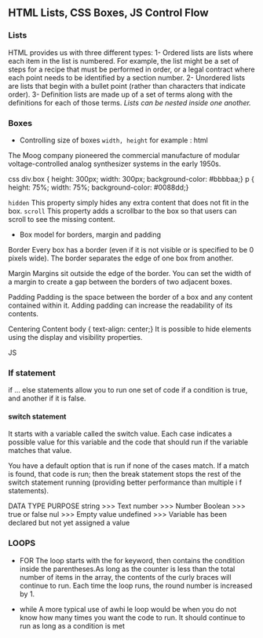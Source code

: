 ## HTML Lists, CSS Boxes, JS Control Flow

### Lists
HTML provides us with three different types:
1- Ordered lists are lists where each item in the list is numbered. For example, the list might be a set of steps for a recipe that must be performed in order, or a legal contract where each point needs to be identified by a section number.
2- Unordered lists are lists that begin with a bullet point (rather than characters that indicate order).
3- Definition lists are made up of a set of terms along with the definitions for each of those terms.
*Lists can be nested inside one another.*


### Boxes
* Controlling size of boxes
`width, height`
for example : 
html
<div>
<p>The Moog company pioneered the commercial manufacture of modular voltage-controlled analog synthesizer systems in the early 1950s.</p>
</div>
css
div.box {
height: 300px;
width: 300px;
background-color: #bbbbaa;}
p {
height: 75%;
width: 75%;
background-color: #0088dd;}

`hidden`
This property simply hides any extra content that does not fit in the box.
`scroll`
This property adds a scrollbar to the box so that users can scroll to see the missing content.

* Box model for borders, margin and padding

Border
Every box has a border (even if it is not visible or is specified to be 0 pixels wide). The border separates the edge of one box from another.

Margin
Margins sit outside the edge of the border. You can set the width of a margin to create a gap between the borders of two adjacent boxes.

Padding
Padding is the space between the border of a box and any content contained within it.
Adding padding can increase the readability of its contents.

Centering Content
body {
text-align: center;}
 It is possible to hide elements using the display and visibility properties.

 JS

 ### If statement
 if ... else statements allow you to run one set of code if a condition is true, and another if it is false.
 #### switch statement
 It starts with a variable called the switch value. Each case indicates a possible
value for this variable and the code that should run if the variable matches that value.

You have a default option that is run if none of the cases match.
If a match is found, that code is run; then the break statement stops the rest of the switch statement running (providing better performance than multiple i f statements).

DATA TYPE PURPOSE
string >>> Text
number >>> Number
Boolean >>> true or false
nul  >>> Empty value
undefined >>> Variable has been declared but not yet assigned a value

### LOOPS
- FOR 
The loop starts with the for keyword, then contains the condition inside the parentheses.As long as the counter is less than the total number of items in the array, the contents of the curly braces will continue to run. Each time the loop runs, the round number is increased by 1.

- while
A more typical use of awhi le loop would be when you do not know how many times you want the code to run. It should continue to run as long as a condition is met